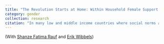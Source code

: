 ```yaml
---
title: "The Revolution Starts at Home: Within Household Female Support and Women's Civic Engagement."
category: gender
collection: research
citation: "In many low and middle income countries where social norms are gendered, patrilocality and multi-generational co-residence are common. How do relations among women within these multi-generational households impact women's political engagement? While multi-generational homes are typically thought to reinforce traditional norms, we highlight how support from other women within the household can challenge those norms and promote political engagement. We argue that the support of other women in the household is especially important when civic activities are communal in nature and women of the household can participate together. Importantly, support of other women of the household has the potential to offset the negative effects of lack of support of men, which has been documented to lower women's political engagement. Fielding a novel civic engagement conjoint combined with a priming experiment to 767 women in Guatemala, a patriarchal society with entrenched gender norms and multi-generational patrilocality, we show that when women consider engaging in civic activities, they value the support of other women in the household just as much as the support of men in the household. Thus, support from other women within the household can be a catalyst from women's civic mobilization."
---
```


(With [Shanze Fatima Rauf](https://pdri-devlab.upenn.edu/bio/shanze-rauf/) and [Erik Wibbels](https://web.sas.upenn.edu/ewibbels/))  